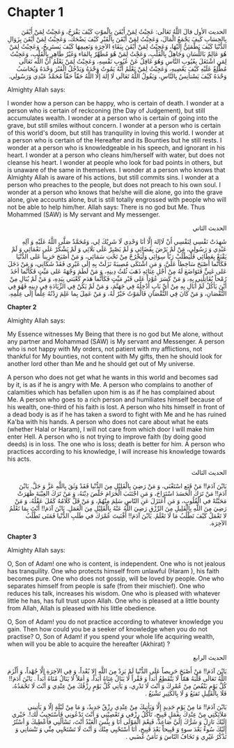 Chapter 1
=========

<p dir="rtl">
الحديث الأول‏ قالَ اللَّهُ تَعَالَى: عَجِبْتُ لِمَنْ أَيْقَنَ
بِالْموْتِ كَيْفَ يَفْرَحُ، وَعَجِبْتُ لِمَنْ أَيْقَنَ بِالحِسَابِ كَيفَ
يَجْمَعُ الْمَالَ، وَعَجِبْتُ لِمَنْ أَيْقَنَ بِالْقَبْرِ كَيْفَ
يَضْحَكُ، وَعَجِبْتُ لِمَنْ أَيْقَنَ بِزَوَالِ الدُّنْيَا كَيْفَ
يَطْمَئِنُّ إِلَيْهَا، وَعَجِبْتُ لِمَنْ أَيْقَنَ بِبَقَاءِ الآخِرَةِ
وَنَعِيمِهَا كَيْفَ يَستَرِيحُ، وَعَجِبْتُ لِمَنْ هُوَ عَالِمٌ
بَاللِّسَانِ وَجَاهِلٌ بِالْقَلْبِ، وَعَجِْتُ لِمَنْ هُوَ مُطَهِّرٌ
بِالمَاء وَغَيْرُ طَاهِرٍ بِالْقَلْبِ، وَعَجِبْتُ لِمَنِ اشْتَغَلَ
بِعُيُوبِ النَّاسِ وَهُوَ غَافِلٌ عَنْ عُيُوبِ نَفْسِهِ، وَعَجِبْتُ
لِمَنْ يَعْلَمُ أَنَّ اللَّه تَعَالَى مُطَّلِعٌ عَلَيْهِ كَيْفَ
يَعْصِيهِ، وَعَجِبْتُ لِمَنْ يَعْلَمُ أَنَّهُ يَمُوتُ وَحْدَهُ
وَيَدْخُلُ الْقَبْرَ وَحْدَهُ وَيُحَاسَبُ وَحْدَهُ كَيْفَ يَسْتأنِسُ
بِالنَّاسِ، وَيَقُولُ اللَّهُ تَعَالَى لَا إلهَ إلَّا اللَّهُ حَقّاً
حَقّاً مُحَمَّدٌ عَبْدِي وَرَسُولِي.
</p>

Almighty Allah says:

I wonder how a person can be happy, who is certain of death.
I wonder at a person who is certain of reckconing (the Day of
Judgement), but still accumulates wealth.
I wonder at a person who is certain of going into the grave, but still
smiles without concern.
I wonder at a person who is certain of this world's doom, but still has
tranquility in loving this world.
I wonder at a person who is certain of the Hereafter and its Bounties
but he still rests.
I wonder at a person who is knowledgeable in his speech, and ignorant
in his heart.
I wonder at a person who cleans him/herself with water, but does not
cleanse his heart.
I wonder at people who look for bad points in others, but is unaware of
the same in themselves.
I wonder at a person who knows that Almighty Allah is aware of his
actions, but still commits sins.
I wonder at a person who preaches to the people, but does not preach to
his own soul.
I wonder at a person who knows that he/she will die alone, go into the
grave alone, give accounts alone, but is still totally engrossed with
people who will not be able to help him/her.
Allah says: There is no god but Me. Thus Mohammed (SAW) is My servant
and My messenger.


<p dir="rtl">
الحديث الثاني‏
</p>

<p dir="rtl">
شَهِدَتْ نَفْسِي لِنَفْسِي أَنْ لَاإلهَ إِلَّا أنَا وَحْدِي لَا
شَرِيْكَ لِي، وَمُحَمَّدٌ صَلَّى اللَّهُ عَلَيْهِ وَ آلِهِ عَبْدِي وَ
رَسُولِي، مَنْ لَمْ يَرْضَ بِقَضَائِي وَ لَمْ يَصْبِرْ عَلَى بَلَائِي وَ
لَمْ يَشْكُرْ عَلَى نَعْمَائِي وَ لَمْ يَقْنَعْ بِعَطَائِي فَلْيَطْلُبْ
رَبّاً سِوَائِي وَلْيَخْرُجْ مِنْ تَحْتِ سَمَائِي، وَ مَنْ أَصْبَحَ
حَزِيناً عَلى الدُّنْيَا فَكَأنَّما أَصْبَحَ سَاخِطاً عَلَيَّ، وَ مَنِ
اشْتَكَى مُصِيبَةً نَزَلَتْ بِهِ إلَى غَيْرِي فَقَدْ شَكَانِي، وَ مَنْ
دَخَلَ عَلى غَنِيٍّ فَتَوَاضَعَ لَهُ مِنْ أَجْلِ غِنَائِهِ ذَهَبَ ثُلثُ
دِينِهِ، وَ مَنْ لَطَمَ وَجْهَهُ عَلى مَيِّتٍ فَكَأَنَّما أخَذَ رُمْحاً
يُقَاتِلُنِي بِهِ، وَ مَنْ كَسَرَ عُوْداً عَلى قَبْرِ مَيِّتٍ
فَكَأَنَّما هَدَم كَعْبَتي بِيَدِهِ، وَ مَنْ لَمْ يُبَالِ مِنْ أيْنَ
يَأكُلُ لَمْ أُبَالِ بِهِ مِنْ أَيِّ بَابٍ أُدْخِلُهُ فِي جَهَنَّمَ، وَ
مَنْ لَمْ يَكُنْ فِي الزِّيَادَةِ فِي دِينِهِ فَهُوَ فِي النُّقْصَانِ،
وَ مَنْ كَانَ فِي النُّقْصَانِ فَالْمَوْتُ خَيْرٌ لَهُ، وَ مَنْ عَمِلَ
بِما عَلِمَ زِدْتُهُ عِلْماً إلَى عِلْمِهِ.
</p>


**Chapter 2**

Almighty Allah says:

My Essence witnesses My Being that there is no god but Me alone,
without any partner and Mohammad (SAW) is My servant and Messenger. A
person who is not happy with My orders, not patient with my afflictions,
not thankful for My bounties, not content with My gifts, then he should
look for another lord other than Me and he should get out of My
universe.

A person who does not get what he wants in this world and becomes sad
by it, is as if he is angry with Me.
A person who complains to another of calamities which has befallen upon
him is as if he has complained about Me.
A person who goes to a rich person and humiliates himself because of
his wealth, one-third of his faith is lost.
A person who hits himself in front of a dead body is as if he has taken
a sword to fight with Me and he has ruined Ka'ba with his hands.
A person who does not care about what he eats (whether Halal or Haram),
I will not care from which door I will make him enter Hell.
A person who is not trying to improve faith (by doing good deeds) is in
loss. The one who is loss; death is better for him.
A person who practices according to his knowledge, I will increase his
knowledge towards his acts.


<p dir="rtl">
الحديث الثالث‏
</p>

<p dir="rtl">
يَابْنَ آدَمَ!! مَنْ قَنَع اسْتَغْنَى، وَ مَنْ رَضِيَ بِالْقَلِيْلِ
مِنَ الدُّنْيا فَقَدْ وَثَقَ بِاللَّهِ عَزَّ وَ جَلَّ. يَابْنَ آدَمَ!!
مَنْ تَرَكَ الْحَسَدَ اسْتَرَاحَ، وَ مَنِ اجْتَنَبَ الْحَرَامَ خَلّصَ
دِيْنَهُ، وَ مَنْ تَرَكَ الغِيْبَةَ ظَهَرَتْ مَحَبَّتُهْ في الْقُلُوبِ،
وَ مَنِ اْعَتَزَلَ عَنِ النّاسِ سَلِمَ مِنْهُمْ، وَ مَنْ قَلَّ كَلَامُهُ
كَمُلَ عَقْلُهُ، وَ مَنْ رَضِيَ مِنَ اللَّهِ بِالْقَلِيلِ مِنَ الرِّزْقِ
رَضِيَ اللَّهُ عَنْهُ بِالْقَلِيْلِ مِنَ الْعَمَلِ.
يَابْنَ آدَمَ!! أَنْتَ بِمَا تَعْلَمُ لا تَعْمَلُ كَيْفَ تَطْلُبُ مَا
لَا تَعْلَمُ. يَابْنَ آدَمَ!! أَفْنَيتَ عُمْرَكَ في طَلَبِ الدُّنْيا
فَمَتَى تَطْلُبُ الآخِرَة.
</p>


**Chapter 3**

Almighty Allah says:

O, Son of Adam! one who is content, is independent. One who is not
jealous has tranquility. One who protects himself from unlawful (Haram
), his faith becomes pure. One who does not gossip, will be loved by
people. One who separates himself from people is safe (from their
mischief). One who reduces his talk, increases his wisdom. One who is
pleased with whatever little he has, has full trust upon Allah. One who
is pleased at a little bounty from Allah, Allah is pleased with his
little obedience.

O, Son of Adam! you do not practice according to whatever knowledge you
gain. Then how could you be a seeker of knowledge when you do not
practise? O, Son of Adam! if you spend your whole life acquiring wealth,
when will you be able to acquire the hereafter (Akhirat) ?


<p dir="rtl">
الحديث الرابع‏
</p>

<p dir="rtl">
يَابْنَ آدَمَ!! مَنْ أَصْبَحَ حَرِيصاً عَلَى الدُّنْيا لَمْ يَزِدْ مِنَ
اللَّهِ إِلا بُعْداً، وَ فِي الآخِرَةِ إلَّا جُهْداً، وَ أَلْزَمَ
اللَّهُ تَعَالَى قَلْبَهُ هَمّاً لَا يَنْقَطِعُ أَبَداً وَ فَقْراً لَا
يَنَالُ غِنَاهُ أبَداً، وَ أمَلاً لَا يَنَالُ مُنَاهُ أَبَداً . يَابْنَ
آدَمَ!! كُلَّ يَوْمٍ يَنْقُصُ مِنْ عُمْرِكَ وَ أَنْتَ لَا تَدْرِي، وَ
يَأتِي كُلَّ يَوْمٍ رِزْقُكَ مِنْ عِنْدِي وَ أنْتَ لَا تَحْمَدُهُ، فَلَا
بِالْقَلِيلِ تَقنَعُ وَ لَا بِالكَثِيرِ تَشْبَعُ .
</p>

<p dir="rtl">
يَابْنَ آدَمَ!! مَا مِنْ يَوْمٍ جَدِيدٍ إِلَّا وَيَأتِيكَ مِنْ عِنْدِي
رِزْقٌ جَدِيدٌ، وَ مَا مِنْ لَيْلَةٍ إلّا وَ يَأتِيني مَلآئِكَتِي مِنْ
عِنْدِكَ بِعَمَلٍ قَبِيحٍ، تَأكُلُ رِزْقي وَ تَعْصِيْنِي وَ أنْتَ
تَدْعُونِي فَأسْتَجِيبُ لَك!. خَيْري إِلَيْكَ نَازِلٌ وَ شَرُّكَ إلَيَّ
صَاعِدٌ، فَنِعْمَ الْمَوْلَى أَنَا وَ بِئْسَ الْعَبْدُ أَنْتَ،
تَسْألُنِي فأعْطِيكَ وَ أسْتُرُ إِلَيْكَ سُوءًَ بَعْدَ سوءٍ وَ قَبِيحاً
بَعْدَ قَبِيحٍ، أنَا أسْتَحْيِي مِنْكَ وَ أنْتَ لَا تَسْتَحْيِي مِنِّي
وَ تَنْسَانِي وَ تَذْكُرُ غَيْرِي وَ تَخَافُ النّاسَ وَ تَأمَنُ غَضَبي
.
</p>


